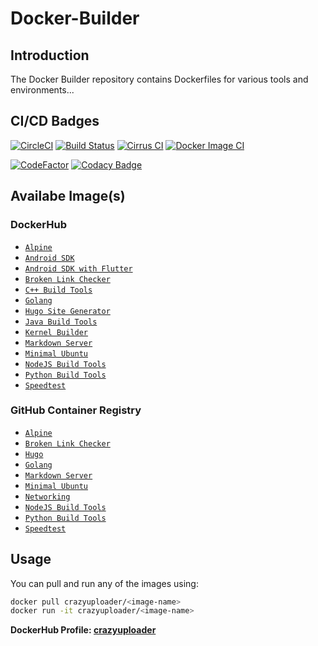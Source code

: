 # Docker-Builder

## Introduction

The Docker Builder repository contains Dockerfiles for various tools and environments...

## CI/CD Badges

[![CircleCI](https://circleci.com/gh/crazyuploader/Docker-Builder/tree/master.svg?style=svg)](https://circleci.com/gh/crazyuploader/Docker-Builder/tree/master)
[![Build Status](https://crazyuploader.semaphoreci.com/badges/Docker-Builder.svg)](https://crazyuploader.semaphoreci.com/projects/Docker-Builder)
[![Cirrus CI](https://img.shields.io/cirrus/github/crazyuploader/Docker-Builder/master?label=Cirrus%20CI)](https://cirrus-ci.com/github/crazyuploader/Docker-Builder)
[![Docker Image CI](https://github.com/crazyuploader/Docker-Builder/actions/workflows/dockerimage.yml/badge.svg)](https://github.com/crazyuploader/Docker-Builder/actions/workflows/dockerimage.yml)

[![CodeFactor](https://www.codefactor.io/repository/github/crazyuploader/docker-builder/badge/master)](https://www.codefactor.io/repository/github/crazyuploader/docker-builder/overview/master)
[![Codacy Badge](https://app.codacy.com/project/badge/Grade/17fa9f267ca748ca841ab338644d2086)](https://www.codacy.com/gh/crazyuploader/Docker-Builder/dashboard?utm_source=github.com&utm_medium=referral&utm_content=crazyuploader/Docker-Builder&utm_campaign=Badge_Grade)

## Availabe Image(s)

### DockerHub

- [`Alpine`](alpine/Dockerfile)
- [`Android SDK`](android_sdk/Dockerfile)
- [`Android SDK with Flutter`](android_sdk_flutter/Dockerfile)
- [`Broken Link Checker`](broken_link_checker/Dockerfile)
- [`C++ Build Tools`](cpp_build_tools/Dockerfile)
- [`Golang`](golang/Dockerfile)
- [`Hugo Site Generator`](hugo/Dockerfile)
- [`Java Build Tools`](java_build_tools/Dockerfile)
- [`Kernel Builder`](kernel_build/Dockerfile)
- [`Markdown Server`](markdown_server/Dockerfile)
- [`Minimal Ubuntu`](minimal_ubuntu/Dockerfile)
- [`NodeJS Build Tools`](node_build_tools/Dockerfile)
- [`Python Build Tools`](python_build_tools/Dockerfile)
- [`Speedtest`](speedtest/Dockerfile)

### GitHub Container Registry

- [`Alpine`](alpine/Dockerfile)
- [`Broken Link Checker`](broken_link_checker/Dockerfile)
- [`Hugo`](hugo/Dockerfile)
- [`Golang`](golang/Dockerfile)
- [`Markdown Server`](markdown_server/Dockerfile)
- [`Minimal Ubuntu`](minimal_ubuntu/Dockerfile)
- [`Networking`](networking/Dockerfile)
- [`NodeJS Build Tools`](node_build_tools/Dockerfile)
- [`Python Build Tools`](python_build_tools/Dockerfile)
- [`Speedtest`](speedtest/Dockerfile)

## Usage

You can pull and run any of the images using:

```bash
docker pull crazyuploader/<image-name>
docker run -it crazyuploader/<image-name>
```

**DockerHub Profile: [crazyuploader](https://hub.docker.com/u/crazyuploader)**
